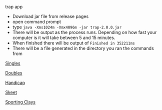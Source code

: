 trap app

- Download jar file from release pages
- open command prompt
- type `java -Xms1024m -Xmx4096m -jar trap-2.0.0.jar`
- There will be output as the process runs. Depending on how fast your computer is it will take between 5 and 15 minutes.
- When finished there will be output of `Finished in 352211ms`
- There will be a file generated in the directory you ran the commands from

[Singles](https://metabase.sssfonline.com/public/question/8648faf9-42e8-4a9c-b55d-2f251349de7f)

[Doubles](https://metabase.sssfonline.com/public/question/5d5a78a5-2356-477f-b1b8-fe6ee11d25b1)

[Handicap](https://metabase.sssfonline.com/public/question/69ca55d9-3e18-45bc-b57f-73aeb205ece8)

[Skeet](https://metabase.sssfonline.com/public/question/c697d744-0e06-4c3f-a640-fea02f9c9ecd)

[Sporting Clays](https://metabase.sssfonline.com/public/question/2c6edb1a-a7ee-43c2-8180-ad199a57be55)

